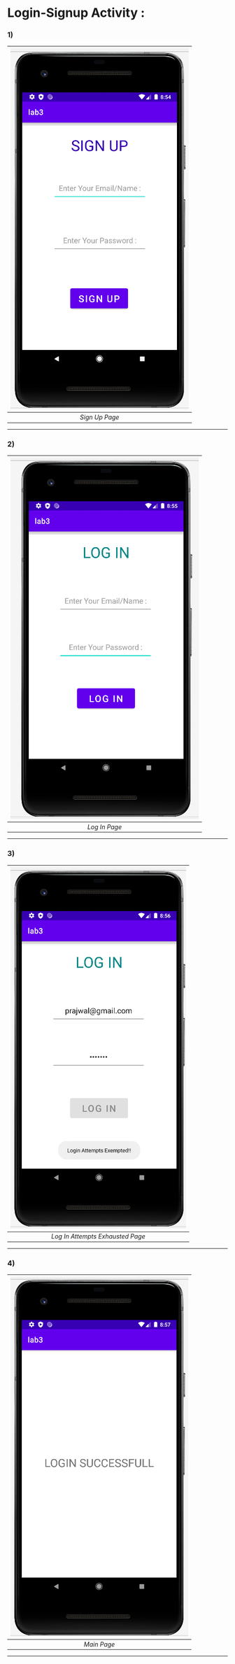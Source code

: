 # Login-Signup Activity :

### 1)

| ![signup image](https://github.com/Prajwal-YP/imageCache/blob/main/lab3a.png) | 
|:--:| 
| *Sign Up Page* |

---

### 2)

| ![login image](https://github.com/Prajwal-YP/imageCache/blob/main/lab3b.png) | 
|:--:| 
| *Log In Page* |

---

### 3)

| ![login image](https://github.com/Prajwal-YP/imageCache/blob/main/lab3c.png) | 
|:--:| 
| *Log In Attempts Exhausted Page* |

---

### 4)

| ![mainPage image](https://github.com/Prajwal-YP/imageCache/blob/main/labd.png) | 
|:--:| 
| *Main Page* |

---
